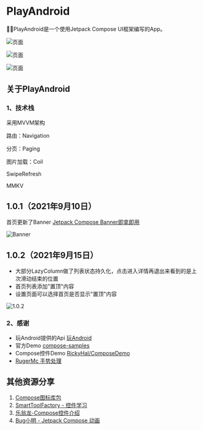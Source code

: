 # PlayAndroid
:rocket::rocket:PlayAndroid是一个使用Jetpack Compose UI框架编写的App。

![页面](https://github.com/linxiangcheer/PlayAndroid/blob/master/github-image/details_1.png)

![页面](https://github.com/linxiangcheer/PlayAndroid/blob/master/github-image/details_2.png)

![页面](https://github.com/linxiangcheer/PlayAndroid/blob/master/github-image/details_3.png)

## 关于PlayAndroid

### 1、技术栈

采用MVVM架构

路由：Navigation

分页：Paging

图片加载：Coil

SwipeRefresh

MMKV



## 1.0.1（2021年9月10日）

首页更新了Banner [Jetpack Compose Banner即拿即用](https://juejin.cn/post/7006230365467574302)

![Banner](https://github.com/linxiangcheer/PlayAndroid/blob/master/github-image/banner.gif)



## 1.0.2（2021年9月15日）

- 大部分LazyColumn做了列表状态持久化，点击进入详情再退出来看到的是上次滑动结束的位置
- 首页列表添加"置顶"内容
- 设置页面可以选择首页是否显示"置顶"内容

![1.0.2](https://github.com/linxiangcheer/PlayAndroid/blob/master/github-image/1.0.2.png)



### 2、感谢

- 玩Android提供的Api  [玩Android](https://www.wanandroid.com/)
- 官方Demo [compose-samples](https://github.com/android/compose-samples)
- Compose控件Demo [RickyHal/ComposeDemo](https://gitee.com/Rickyal/compose-demo)
- [RugerMc 手势处理](https://juejin.cn/post/6979777894104956935)

## 其他资源分享

1. [Compose图标库包](https://github.com/DevSrSouza/compose-icons)
2. [SmartToolFactory - 控件学习](https://github.com/SmartToolFactory/Jetpack-Compose-Tutorials)
3. [乐翁龙-Compose控件介绍](https://blog.csdn.net/u010976213/category_10622907.html)
4. [Bug小明 - Jetpack Compose 动画](https://juejin.cn/post/6971399722862903310)